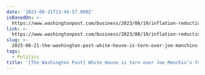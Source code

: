 ```yaml
---
date: '2023-08-21T13:48:57.000Z'
isBasedOn: >-
  https://www.washingtonpost.com/business/2023/08/19/inflation-reduction-act-joe-manchin-biden
link: >-
  https://www.washingtonpost.com/business/2023/08/19/inflation-reduction-act-joe-manchin-biden
slug: >-
  2023-08-21-the-washington-post-white-house-is-torn-over-joe-manchins-fury-at-climat
tags:
  - Politics
title: '[The Washington Post] White House is torn over Joe Manchin’s fury at climat'
---
```


